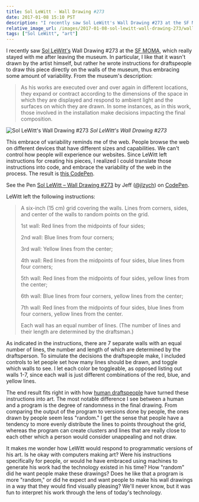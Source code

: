 ```yaml
---
title: Sol LeWitt - Wall Drawing #273
date: 2017-01-08 15:10 PST
description: "I recently saw Sol LeWitt's Wall Drawing #273 at the SF MOMA, which really stayed with me after leaving the museum. In particular, I like that it wasn't drawn by the artist himself, but rather he wrote instructions for draftspeople to draw this piece directly on the walls of the museum, thus embracing some amount of variability."
relative_image_url: /images/2017-01-08-sol-lewitt-wall-drawing-273/wall7.jpg
tags: ["Sol LeWitt", "art"]
---
```


I recently saw [Sol LeWitt's](https://en.wikipedia.org/wiki/Sol_LeWitt) Wall Drawing #273 at the [SF MOMA](https://www.sfmoma.org/), which really stayed with me after leaving the museum. In particular, I like that it wasn't drawn by the artist himself, but rather he wrote instructions for draftspeople to draw this piece directly on the walls of the museum, thus embracing some amount of variability. From the museum's description:

> As his works are executed over and over again in different locations, they expand or contract according to the dimensions of the space in which they are displayed and respond to ambient light and the surfaces on which they are drawn. In some instances, as in this work, those involved in the installation make decisions impacting the final composition.

![Sol LeWitt's Wall Drawing #273](/images/2017-01-08-sol-lewitt-wall-drawing-273/wall7.jpg)
_Sol LeWitt's Wall Drawing #273_

This embrace of variability reminds me of the web. People browse the web on different devices that have different sizes and capabilities. We can't control how people will experience our websites. Since LeWitt left instructions for creating his pieces, I realized I could translate those instructions into code, and embrace the variability of the web in the process. The result is [this CodePen](http://codepen.io/jlzych/full/rjVoby/).

<p data-height="465" data-theme-id="0" data-slug-hash="rjVoby" data-default-tab="result" data-user="jlzych" data-embed-version="2" data-pen-title="Sol LeWitt – Wall Drawing #273" class="codepen">See the Pen <a href="http://codepen.io/jlzych/pen/rjVoby/">Sol LeWitt – Wall Drawing #273</a> by Jeff (<a href="http://codepen.io/jlzych">@jlzych</a>) on <a href="http://codepen.io">CodePen</a>.</p>
<script async src="https://production-assets.codepen.io/assets/embed/ei.js"></script>

LeWitt left the following instructions:

> A six-inch (15 cm) grid covering the walls. Lines from corners, sides, and center of the walls to random points on the grid.
>
> 1st wall: Red lines from the midpoints of four sides;
>
> 2nd wall: Blue lines from four corners;
>
> 3rd wall: Yellow lines from the center;
>
> 4th wall: Red lines from the midpoints of four sides, blue lines from four corners;
>
> 5th wall: Red lines from the midpoints of four sides, yellow lines from the center;
>
> 6th wall: Blue lines from four corners, yellow lines from the center;
>
> 7th wall: Red lines from the midpoints of four sides, blue lines from four corners, yellow lines from the center.
>
> Each wall has an equal number of lines. (The number of lines and their length are determined by the draftsman.)

As indicated in the instructions, there are 7 separate walls with an equal number of lines, the number and length of which are determined by the draftsperson. To simulate the decisions the draftspeople make, I included controls to let people set how many lines should be drawn, and toggle which walls to see. I let each color be toggleable, as opposed listing out walls 1-7, since each wall is just different combinations of the red, blue, and yellow lines.

The end result fits right in with how [human draftspeople](https://www.google.com/search?q=wall+drawing+273&tbm=isch&tbo=u&source=univ&sa=X&ved=0ahUKEwjV6Jub4LPRAhUD1mMKHclqAr4QsAQIIQ&biw=1438&bih=780) have turned these instructions into art. The most notable difference I see between a human and a program is the degree of randomness in the final drawing. From comparing the output of the program to versions done by people, the ones drawn by people seem less "random." I get the sense that people have a tendency to more evenly distribute the lines to points throughout the grid, whereas the program can create clusters and lines that are really close to each other which a person would consider unappealing and not draw.

It makes me wonder how LeWitt would respond to programmatic versions of his art. Is he okay with computers making art? Were his instructions specifically for people, or would he have embraced using machines to generate his work had the technology existed in his time? How "random" did he want people make these drawings? Does he like that a program is more "random," or did he expect and want people to make his wall drawings in a way that they would find visually pleasing? We'll never know, but it was fun to interpret his work through the lens of today's technology.
